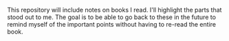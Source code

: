 This repository will include notes on books I read. I'll highlight the parts that stood out to me. The goal is to be able to go back to these in the future to remind myself of the important points without having to re-read the entire book.

